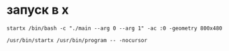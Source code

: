 # запуск в x

```
startx /bin/bash -c "./main --arg 0 --arg 1" -ac :0 -geometry 800x480

/usr/bin/startx /usr/bin/program -- -nocursor
```
